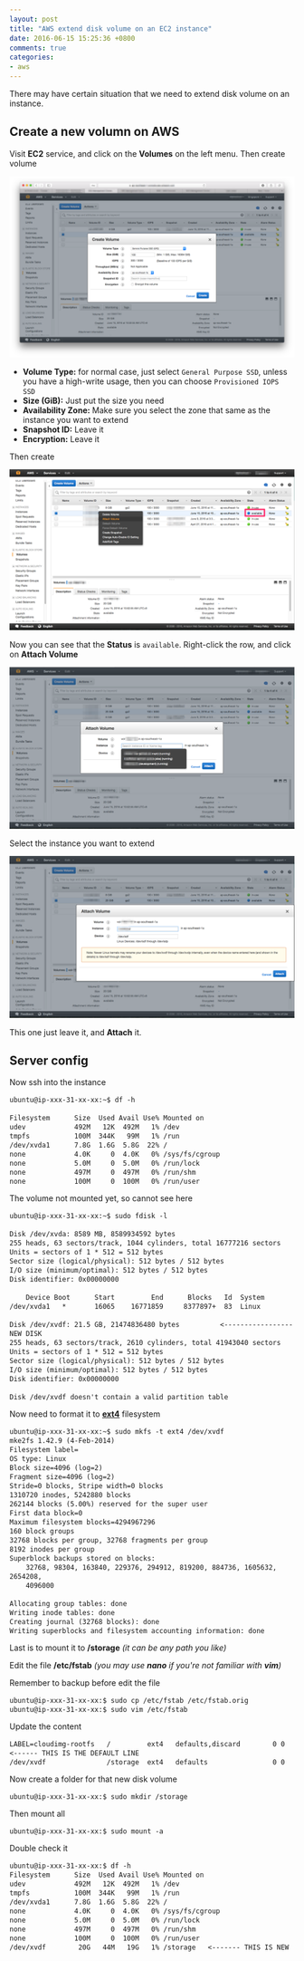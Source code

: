 ```yaml
---
layout: post
title: "AWS extend disk volume on an EC2 instance"
date: 2016-06-15 15:25:36 +0800
comments: true
categories: 
- aws
---
```


There may have certain situation that we need to extend disk volume on an instance.

## Create a new volumn on AWS

Visit **EC2** service, and click on the **Volumes** on the left menu. Then create volume

![EC2 instance list](/images/posts/2016-06-15-aws-extend-disk-volume-on-an-ec2-instance/create-volume.png)

- **Volume Type:** for normal case, just select `General Purpose SSD`, unless you have a high-write usage, then you can choose `Provisioned IOPS SSD`
- **Size (GiB):** Just put the size you need
- **Availability Zone:** Make sure you select the zone that same as the instance you want to extend
- **Snapshot ID:** Leave it
- **Encryption:** Leave it

Then create

![EC2 instance list](/images/posts/2016-06-15-aws-extend-disk-volume-on-an-ec2-instance/attach-volume.png)

Now you can see that the **Status** is `available`. Right-click the row, and click on **Attach Volume**

![EC2 instance list](/images/posts/2016-06-15-aws-extend-disk-volume-on-an-ec2-instance/attach-volume-select-instance.png)

Select the instance you want to extend

![EC2 instance list](/images/posts/2016-06-15-aws-extend-disk-volume-on-an-ec2-instance/attach-volume-select-instance-2.png)

This one just leave it, and **Attach** it.

## Server config

Now ssh into the instance

```
ubuntu@ip-xxx-31-xx-xx:~$ df -h

Filesystem      Size  Used Avail Use% Mounted on
udev            492M   12K  492M   1% /dev
tmpfs           100M  344K   99M   1% /run
/dev/xvda1      7.8G  1.6G  5.8G  22% /
none            4.0K     0  4.0K   0% /sys/fs/cgroup
none            5.0M     0  5.0M   0% /run/lock
none            497M     0  497M   0% /run/shm
none            100M     0  100M   0% /run/user
```

The volume not mounted yet, so cannot see here

```
ubuntu@ip-xxx-31-xx-xx:~$ sudo fdisk -l

Disk /dev/xvda: 8589 MB, 8589934592 bytes
255 heads, 63 sectors/track, 1044 cylinders, total 16777216 sectors
Units = sectors of 1 * 512 = 512 bytes
Sector size (logical/physical): 512 bytes / 512 bytes
I/O size (minimum/optimal): 512 bytes / 512 bytes
Disk identifier: 0x00000000

    Device Boot      Start         End      Blocks   Id  System
/dev/xvda1   *       16065    16771859     8377897+  83  Linux

Disk /dev/xvdf: 21.5 GB, 21474836480 bytes          <----------------- NEW DISK
255 heads, 63 sectors/track, 2610 cylinders, total 41943040 sectors
Units = sectors of 1 * 512 = 512 bytes
Sector size (logical/physical): 512 bytes / 512 bytes
I/O size (minimum/optimal): 512 bytes / 512 bytes
Disk identifier: 0x00000000

Disk /dev/xvdf doesn't contain a valid partition table
```

Now need to format it to **[ext4](https://en.wikipedia.org/wiki/Ext4)** filesystem

```
ubuntu@ip-xxx-31-xx-xx:~$ sudo mkfs -t ext4 /dev/xvdf
mke2fs 1.42.9 (4-Feb-2014)
Filesystem label=
OS type: Linux
Block size=4096 (log=2)
Fragment size=4096 (log=2)
Stride=0 blocks, Stripe width=0 blocks
1310720 inodes, 5242880 blocks
262144 blocks (5.00%) reserved for the super user
First data block=0
Maximum filesystem blocks=4294967296
160 block groups
32768 blocks per group, 32768 fragments per group
8192 inodes per group
Superblock backups stored on blocks: 
    32768, 98304, 163840, 229376, 294912, 819200, 884736, 1605632, 2654208, 
    4096000

Allocating group tables: done                            
Writing inode tables: done                            
Creating journal (32768 blocks): done
Writing superblocks and filesystem accounting information: done   
```

Last is to mount it to **/storage** _(it can be any path you like)_

Edit the file **/etc/fstab** _(you may use **nano** if you're not familiar with **vim**)_

Remember to backup before edit the file

```
ubuntu@ip-xxx-31-xx-xx:$ sudo cp /etc/fstab /etc/fstab.orig
ubuntu@ip-xxx-31-xx-xx:$ sudo vim /etc/fstab
```

Update the content

```
LABEL=cloudimg-rootfs   /         ext4   defaults,discard        0 0   <------ THIS IS THE DEFAULT LINE
/dev/xvdf               /storage  ext4   defaults                0 0
```

Now create a folder for that new disk volume

```
ubuntu@ip-xxx-31-xx-xx:$ sudo mkdir /storage
```

Then mount all

```
ubuntu@ip-xxx-31-xx-xx:$ sudo mount -a
```

Double check it

```
ubuntu@ip-xxx-31-xx-xx:$ df -h
Filesystem      Size  Used Avail Use% Mounted on
udev            492M   12K  492M   1% /dev
tmpfs           100M  344K   99M   1% /run
/dev/xvda1      7.8G  1.6G  5.8G  22% /
none            4.0K     0  4.0K   0% /sys/fs/cgroup
none            5.0M     0  5.0M   0% /run/lock
none            497M     0  497M   0% /run/shm
none            100M     0  100M   0% /run/user
/dev/xvdf        20G   44M   19G   1% /storage   <------- THIS IS NEW
```
